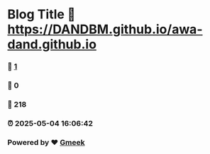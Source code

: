 # Blog Title :link: https://DANDBM.github.io/awa-dand.github.io 
### :page_facing_up: [1](https://DANDBM.github.io/awa-dand.github.io/tag.html) 
### :speech_balloon: 0 
### :hibiscus: 218 
### :alarm_clock: 2025-05-04 16:06:42 
### Powered by :heart: [Gmeek](https://github.com/Meekdai/Gmeek)

